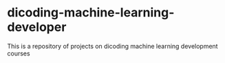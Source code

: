 # dicoding-machine-learning-developer
This is a repository of projects on dicoding machine learning development courses
